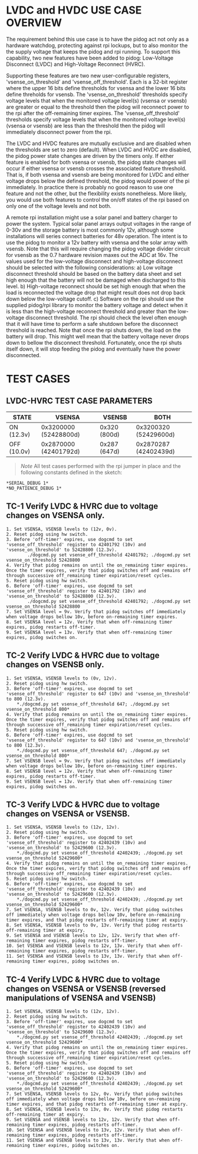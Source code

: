 # LVDC and HVDC USE CASE OVERVIEW
The requirement behind this use case is to have the pidog act not only as a hardware watchdog, protecting against rpi lockups, but to also monitor the the supply voltage that keeps the pidog and rpi running. To support this capability, two new features have been added to pidog: Low-Voltage Disconnect (LVDC) and High-Voltage Reconnect (HVRC).

Supporting these features are two new user-configurable registers, 'vsense_on_threshold' and 'vsense_off_threshold'. Each is a 32-bit register where the upper 16 bits define thresholds for vsensa and the lower 16 bits define threholds for vsensb. The 'vsense_on_threshold' thresholds specify voltage levels that when the monitored voltage level(s) (vsensa or vsensb) are greater or equal to the threshold then the pidog will reconnect power to the rpi after the off-remaining timer expires. The 'vsense_off_threshold' thresholds specify voltage levels that when the monitored voltage level(s) (vsensa or vsensb) are less than the threshold then the pidog will immediately disconnect power from the rpi.

The LVDC and HVDC features are mutually exclusive and are disabled when the thresholds are set to zero (default). When LVDC and HVDC are disabled, the pidog power state changes are driven by the timers only. If either feature is enabled for both vsensa or vsensb, the pidog state changes will occur if either vsensa or vsensb crosses the associated feature threshold. That is, if both vsensa and vsensb are being monitored for LVDC and either voltage drops below the defined threshold, the pidog would power of the pi immediately. In practice there is probably no good reason to use one feature and not the other, but the flexibility exists nonetheless. More likely, you would use both features to control the on/off states of the rpi based on only one of the voltage levels and not both. 

A remote rpi installation might use a solar panel and battery charger to power the system. Typical solar panel arrays output voltages in the range of 0-30v and the storage battery is most commonly 12v, although some installations will series connect batteries for 48v operation. The intent is to use the pidog to monitor a 12v battery with vsensa and the solar array with vsensb. Note that this will require changing the pidog voltage divider circuit for vsensb as the 0.7 hardware revision maxes out the ADC at 16v. The values used for the low-voltage disconnect and high-voltage disconnect should be
selected with the following considerations:
	a) Low voltage disconnect threshold should be based on the battery data sheet and set high enough that the battery will not be damaged when discharged to this level.
	b) High-voltage reconnect should be set high enough that when the load is reconnected the voltage drop that might result does not drop back down below the
		low-voltage cutoff.
	c)	Software on the rpi should use the supplied pidog/rpi library to monitor the battery voltage and detect when it is less than the high-voltage reconnect threshold and greater than the low-voltage disconnect threshold. The rpi should check the level often enough that it will have time to perform a safe shutdown before the disconnect threshold is reached. Note that once the rpi shuts down, the load on the battery will drop. This might well mean that the battery voltage	never drops down to bellow the disconnect threshold. Fortunately, once the rpi shuts itself down, it will stop feeding the pidog and eventually have the power disconnected. 
# TEST CASES

## LVDC-HVRC TEST CASE PARAMETERS
| STATE | VSENSA |VSENSB|BOTH|
|---|---|---|---|
|ON (12.3v)|0x3200000 (52428800d)|0x320 (800d)|0x3200320 (52429600d)|
|OFF (10.0v)|0x2870000 (42401792d)|0x287 (647d)|0x2870287 (42402439d)|

> *Note* All test cases performed with the rpi jumper in place and the following constants defined in the sketch:
 
	*SERIAL_DEBUG 1*
	*NO_PATIENCE_DEBUG 1*

## TC-1 Verify LVDC & HVRC due to voltage changes on VSENSA only.

	1. Set VSENSA, VSENSB levels to (12v, 0v).
	2. Reset pidog using hw switch.
	3. Before 'off-timer' expires, use dogcmd to set 'vsense_off_threshold' register to 42401792 (10v) and 'vsense_on_threshold' to 52428800 (12.3v). 
			./dogcmd.py set vsense_off_threshold 42401792; ./dogcmd.py set vsense_on_threshold 52428800
	4. Verify that pidog remains on until the on_remaining timer expires. Once the timer expires, verify that pidog switches off and remains off through successive off_remaining timer expiration/reset cycles.
	5. Reset pidog using hw switch.
	6. Before 'off-timer' expires, use dogcmd to set 'vsense_off_threshold' register to 42401792 (10v) and 'vsense_on_threshold' to 52428800 (12.3v). 
			./dogcmd.py set vsense_off_threshold 42401792; ./dogcmd.py set vsense_on_threshold 52428800
	7. Set VSENSA level = 9v. Verify that pidog switches off immediately when voltage drops bellow 10v, before on-remaining timer expires.
	8. Set VSENSA level = 12v. Verify that when off-remaining timer expires, pidog restarts off-timer.
	9. Set VSENSA level = 13v. Verify that when off-remaining timer expires, pidog switches on.
	
## TC-2 Verify LVDC & HVRC due to voltage changes on VSENSB only. 

	1. Set VSENSA, VSENSB levels to (0v, 12v).
	2. Reset pidog using hw switch.
	3. Before 'off-timer' expires, use dogcmd to set 'vsense_off_threshold' register to 647 (10v) and 'vsense_on_threshold' to 800 (12.3v). 
		*./dogcmd.py set vsense_off_threshold 647; ./dogcmd.py set vsense_on_threshold 800*
	4. Verify that pidog remains on until the on_remaining timer expires. Once the timer expires, verify that pidog switches off and remains off through successive off_remaining timer expiration/reset cycles.
	5. Reset pidog using hw switch.
	6. Before 'off-timer' expires, use dogcmd to set 'vsense_off_threshold' register to 647 (10v) and 'vsense_on_threshold' to 800 (12.3v). 
		*./dogcmd.py set vsense_off_threshold 647; ./dogcmd.py set vsense_on_threshold 800*
	7. Set VSENSB level = 9v. Verify that pidog switches off immediately when voltage drops bellow 10v, before on-remaining timer expires.
	8. Set VSENSB level = 12v. Verify that when off-remaining timer expires, pidog restarts off-timer.
	9. Set VSENSB level = 13v. Verify that when off-remaining timer expires, pidog switches on.
	
## TC-3 Verify LVDC & HVRC due to voltage changes on VSENSA or VSENSB.
 
	1. Set VSENSA, VSENSB levels to (12v, 12v).
	2. Reset pidog using hw switch.
	3. Before 'off-timer' expires, use dogcmd to set 'vsense_off_threshold' register to 42402439 (10v) and 'vsense_on_threshold' to 52429600 (12.3v). 
		*./dogcmd.py set vsense_off_threshold 42402439; ./dogcmd.py set vsense_on_threshold 52429600*
	4. Verify that pidog remains on until the on_remaining timer expires. Once the timer expires, verify that pidog switches off and remains off through successive off_remaining timer expiration/reset cycles.
	5. Reset pidog using hw switch.
	6. Before 'off-timer' expires, use dogcmd to set 'vsense_off_threshold' register to 42402439 (10v) and 'vsense_on_threshold' to 52429600 (12.3v). 
		*./dogcmd.py set vsense_off_threshold 42402439; ./dogcmd.py set vsense_on_threshold 52429600*
	7. Set VSENSA, VSENSB levels to 0v, 12v. Verify that pidog switches off immediately when voltage drops bellow 10v, before on-remaining timer expires, and that pidog restarts off-remaining timer at expiry.
	8. Set VSENSA, VSENSB levels to 0v, 13v. Verify that pidog restarts off-remaining timer at expiry.
	9. Set VSENSA and VSENSB levels to 12v, 12v. Verify that when off-remaining timer expires, pidog restarts off-timer.
	10. Set VSENSA and VSENSB levels to 12v, 13v. Verify that when off-remaining timer expires, pidog restarts off-timer.
	11. Set VSENSA and VSENSB levels to 13v, 13v. Verify that when off-remaining timer expires, pidog switches on.
	
## TC-4 Verify LVDC & HVRC due to voltage changes on VSENSA or VSENSB (reversed manipulations of VSENSA and VSENSB)

	1. Set VSENSA, VSENSB levels to (12v, 12v).
	2. Reset pidog using hw switch.
	3. Before 'off-timer' expires, use dogcmd to set 'vsense_off_threshold' register to 42402439 (10v) and 'vsense_on_threshold' to 52429600 (12.3v). 
		*./dogcmd.py set vsense_off_threshold 42402439; ./dogcmd.py set vsense_on_threshold 52429600*
	4. Verify that pidog remains on until the on_remaining timer expires. Once the timer expires, verify that pidog switches off and remains off through successive off_remaining timer expiration/reset cycles.
	5. Reset pidog using hw switch.
	6. Before 'off-timer' expires, use dogcmd to set 'vsense_off_threshold' register to 42402439 (10v) and 'vsense_on_threshold' to 52429600 (12.3v). 
		*./dogcmd.py set vsense_off_threshold 42402439; ./dogcmd.py set vsense_on_threshold 52429600*
	7. Set VSENSA, VSENSB levels to 12v, 0v. Verify that pidog switches off immediately when voltage drops bellow 10v, before on-remaining timer expires, and that pidog restarts off-remaining timer at expiry.
	8. Set VSENSA, VSENSB levels to 13v, 0v. Verify that pidog restarts off-remaining timer at expiry.
	9. Set VSENSA and VSENSB levels to 12v, 12v. Verify that when off-remaining timer expires, pidog restarts off-timer.
	10. Set VSENSA and VSENSB levels to 13v, 12v. Verify that when off-remaining timer expires, pidog restarts off-timer.
	11. Set VSENSA and VSENSB levels to 13v, 13v. Verify that when off-remaining timer expires, pidog switches on.